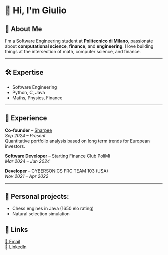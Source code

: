 # 👋 Hi, I'm Giulio

## 🚀 About Me  
I'm a Software Engineering student at **Politecnico di Milano**, passionate about **computational science**, **finance**, and **engineering**. I love building things at the intersection of math, computer science, and finance.

---

## 🛠 Expertise  
- Software Engineering  
- Python, C, Java
- Maths, Physics, Finance

---

## 💼 Experience  
**Co-founder** – [Sharpee](https://sharpee.io)  
*Sep 2024 – Present*  
Quantitative portfolio analysis based on long term trends for European investors.

**Software Developer** – Starting Finance Club PoliMi  
*Mar 2024 – Jun 2024*

**Developer** – CYBERSONICS FRC TEAM 103 (USA)  
*Nov 2021 – Apr 2022*

---

## 🎯 Personal projects:  
- Chess engines in Java (1650 elo rating)   
- Natural selection simulation 

## 🔗 Links  
[📧 Email](mailto:tonielligiulio@gmail.com)  
[🔗 LinkedIn](https://www.linkedin.com/in/giulio-tonielli-85591a227/)
